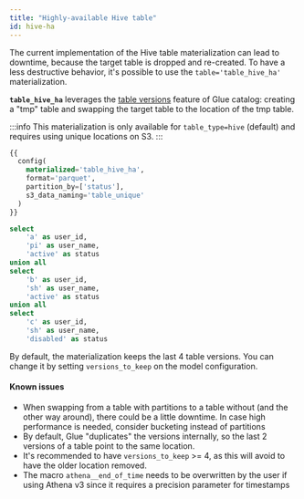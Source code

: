```yaml
---
title: "Highly-available Hive table"
id: hive-ha
---
```


The current implementation of the Hive table materialization can lead to downtime, because the target table is dropped and re-created. To have a less destructive behavior, it's possible to use the `table='table_hive_ha'` materialization.

**`table_hive_ha`** leverages the [table versions](https://docs.aws.amazon.com/glue/latest/webapi/API_GetTableVersions.html) feature of Glue catalog: creating a "tmp" table and swapping the target table to the location of the tmp table.

:::info
This materialization is only available for `table_type=hive` (default) and requires using unique locations on S3.
:::

```sql
{{
  config(
    materialized='table_hive_ha',
    format='parquet',
    partition_by=['status'],
    s3_data_naming='table_unique'
  )
}}

select
    'a' as user_id,
    'pi' as user_name,
    'active' as status
union all
select
    'b' as user_id,
    'sh' as user_name,
    'active' as status
union all
select
    'c' as user_id,
    'sh' as user_name,
    'disabled' as status
```

By default, the materialization keeps the last 4 table versions. You can change it by setting `versions_to_keep` on the model configuration.

#### Known issues

- When swapping from a table with partitions to a table without (and the other way around), there could be a little downtime. In case high performance is needed, consider bucketing instead of partitions
- By default, Glue "duplicates" the versions internally, so the last 2 versions of a table point to the same location.
- It's recommended to have `versions_to_keep` >= 4, as this will avoid to have the older location removed.
- The macro `athena__end_of_time` needs to be overwritten by the user if using Athena v3 since it requires a precision parameter for timestamps

